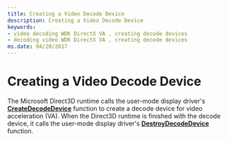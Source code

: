 ```yaml
---
title: Creating a Video Decode Device
description: Creating a Video Decode Device
keywords:
- video decoding WDK DirectX VA , creating decode devices
- decoding video WDK DirectX VA , creating decode devices
ms.date: 04/20/2017
---
```


# Creating a Video Decode Device


The Microsoft Direct3D runtime calls the user-mode display driver's [**CreateDecodeDevice**](/windows-hardware/drivers/ddi/d3dumddi/nc-d3dumddi-pfnd3dddi_createdecodedevice) function to create a decode device for video acceleration (VA). When the Direct3D runtime is finished with the decode device, it calls the user-mode display driver's [**DestroyDecodeDevice**](/windows-hardware/drivers/ddi/d3dumddi/nc-d3dumddi-pfnd3dddi_destroydecodedevice) function.

 

